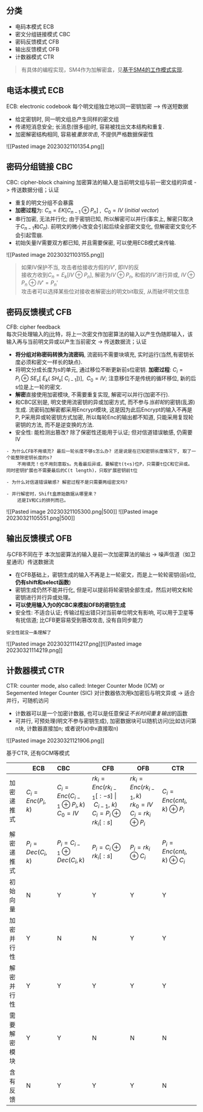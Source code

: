## 分类
- 电码本模式 ECB
- 密文分组链接模式 CBC
- 密码反馈模式 CFB
- 输出反馈模式 OFB
- 计数器模式 CTR

> 有具体的编程实现，SM4作为加解密盒，见[基于SM4的工作模式实现](./Feistel结构/基于SM4的工作模式实现). 

## 电话本模式 ECB
ECB: electronic codebook
每个明文组独立地以同一密钥加密 –> 传送短数据

- 给定密钥时, 同一明文组总产生同样的密文组
- 传递短消息安全; 长消息(很多组)时, 容易被找出文本结构和重复.
- 加密解密结构相同, 容易被*重放攻击*, 不提供严格数据保密性  

![[Pasted image 20230321101354.png]]

## 密码分组链接 CBC
CBC: cipher-block chaining
加密算法的输入是当前明文组与前一密文组的异或 -> 传送数据分组；认证

- 重复的明文分组不会暴露
- **加密过程**为: $C_{n} = EK{[C_{n-1}\oplus P_{n}]}\ ,\ \ C_{0}=IV\ (initial\ vector)$
- 串行加密, 无法并行化; 由于密钥已知, 所以解密可以并行(事实上, 解密只取决于$C_{n-1}$和$C_{n}$). 前明文的微小改变会引起后续全部密文变化, 但解密密文变化不会引起雪崩.
- 初始矢量IV需要双方都已知, 并且需要保密, 可以使用ECB模式来传输.

![[Pasted image 20230321103155.png]]

> 如果IV保护不当, 攻击者给接收方假的$IV'$, 即IV的反  
> 接收方收到$C_{n}=E_{k}[IV\oplus P_{n}]$, 解密为$IV\oplus P_{n}$, 和假的$IV'$进行异或, $IV \oplus P_{n}\oplus IV'=P_{n}'$  
> 攻击者可以选择某些位对接收者解密出的明文bit取反, 从而破坏明文信息

## 密码反馈模式 CFB
CFB: cipher feedback  
每次只处理输入的j比特，将上一次密文作加密算法的输入以产生伪随即输入，该输入再与当前明文异或以产生当前密文 -> 传送数据流；认证

- **将分组对称密码转换为流密码**, 流密码不需要块填充, 实时运行(当然,有密钥长度必须和密文一样长的缺点). 
- 将明文分成长度为s的单元, 通过移位不断更新前s位密钥. **加密过程**: $C_{i}=P_{i}\ \oplus\ SE_{s}[\ E_{k}(\ SH_{s}[\ C_{i-1}])],\ \ C_{0}=IV$; 注意移位不是传统的循环移位, 新的后s位是上一轮的密文.
- **解密**直接使用加密模块, 不需要重复实现, 解密可以并行(加密不行).
- 和CBC区别是, 明文使用流密钥的异或加密方式, 而不参与*当前轮*的密钥(乱源)生成. 流密码加解密都采用Encrypt模块, 这是因为此后Encrypt的输入不再是P, P采用异或轮密钥方式加密, 所以每轮Enc的输出都不知道, 只能采用复现轮密钥的方法, 而不是逆变换的方法.
- 安全性: 能检测出篡改? 除了保密性还能用于认证; 但对信道错误敏感, 仍需要IV

```ad-question
- 为什么CFB不用填充? 最后一轮长度不够s怎么办? 还是说是在已知密钥长度情况下, 取了一个能整除密钥长度的s?
	不用填充！也不用刻意取s。先看最后异或，要解密t(t<s)位P，只需要t位C和它异或。同时密钥扩展也不需要最后的C(t length)，只取扩展密钥前t位

- 为什么对信道错误敏感? 解密过程不是只需要两组密文吗?

- 并行解密时，Shift盒原始数据从哪里来？
	还是IV和Ci的排列而已。
```

![[Pasted image 20230321105300.png|500]] ![[Pasted image 20230321105551.png|500]]

## 输出反馈模式 OFB

与CFB不同在于 本次加密算法的输入是前一次加密算法的输出 -> 噪声信道（如卫星通讯）传送数据流

- 在CFB基础上，密钥生成的输入不再是上一轮密文，而是上一轮轮密钥(前s位,**仍有shift和select函数**)
- 密钥生成仍然不能并行化, 但是可以提前将轮密钥全部生成，然后对明文和轮密钥进行并行异或处理。
- **可以使用输入为0的CBC来模拟OFB的密钥生成**
- 安全性: 不适合认证; 传输过程出错只对当前单位明文有影响, 可以用于卫星等有扰信道; 比CFB更容易受到篡改攻击, 没有自同步能力

```ad-question
安全性就没一条理解了
```

![[Pasted image 20230321114217.png]]![[Pasted image 20230321114219.png]]

## 计数器模式 CTR
CTR: counter mode, also called: Integer Counter Mode (ICM) or Segemented Integer Counter (SIC)
对计数器依次用k加密后与明文异或 -> 适合并行，可随机访问

- 计数器可以是一个加密计数器, 也可以是任意保证*不长时间重复输出*的函数
- 可并行, 可预处理(明文不参与密钥生成), 加密数据块可以随机访问(比如访问第n块, 计数器直接加n; 或者说f(x)中x直接取n)

![[Pasted image 20230321121906.png]]

基于CTR, 还有GCM等模式


|        | ECB              | CBC                                         | CFB                                                                       | OFB                                                           | CTR                          |
| ------ | ---------------- |:------------------------------------------- | ------------------------------------------------------------------------- | ------------------------------------------------------------- | ---------------------------- |
| 加密递推式  | $C_i=Enc(P_i,k)$ | $C_i=Enc(C_{i-1}\oplus P_i,k)$<br/>$C_0=IV$ | $rk_i=Enc(rk_{i-1}[:-s]\ \|\ C_{i-1},\ k)$<br/>$C_i=P_i\oplus rk_{i}[:s]$ | $rk_i=Enc(rk_{i-1},k)$<br/>$rk_0=IV$<br/>$C_i=rk_i\oplus P_i$ | $C_i=Enc(cnt_i,k)\oplus P_i$ |
| 解密递推式  | $P_i=Dec(C_i,k)$ | $P_i=C_{i-1}\oplus Dec(C_i,k)$              | $P_i=C_i\oplus rk_{i}[:s]$                                                | $P_i=rk_i\oplus C_i$                                          | $P_i=Enc(cnt_i,k)\oplus C_i$ |
| 初始向量   | N                | Y                                           | Y                                                                         | Y                                                             | Y                            |
| 加密并行性  | Y                | N                                           | N                                                                         | Y                                                             | Y                            |
| 解密并行性  | Y                | Y                                           | Y                                                                         | Y                                                             | Y                            |
| 需要解密模块 | Y                | Y                                           | N                                                                         | N                                                             | N                            |
| 含有反馈   | N                | Y                                           | Y                                                                         | Y                                                             | N                            |

